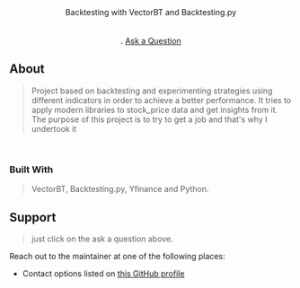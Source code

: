 <div align="center">
  Backtesting with VectorBT and Backtesting.py
  <br />
  <br />
  <br />
  .
  <a href="https://twitter.com/Gagaudiasss">Ask a Question</a>
</div>

## About

> Project based on backtesting and experimenting strategies
> using different indicators in order to achieve a better performance.
> It tries to apply modern libraries to stock_price data and get insights from it.
> The purpose of this project is to try to get a job and that's why I undertook it


<br>

### Built With
> VectorBT, Backtesting.py, Yfinance and Python.

## Support

> just click on the ask a question above.

Reach out to the maintainer at one of the following places:

- Contact options listed on [this GitHub profile](https://github.com/jpcunhadias)
